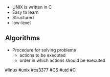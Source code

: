 - UNIX is written in C
- Easy to learn
- Structured
- low-level

## Algorithms
- Procedure for solving problems
	- actions to be executed
	- order in which actions should be executed


#linux #unix #cs3377 #CS #utd #C
